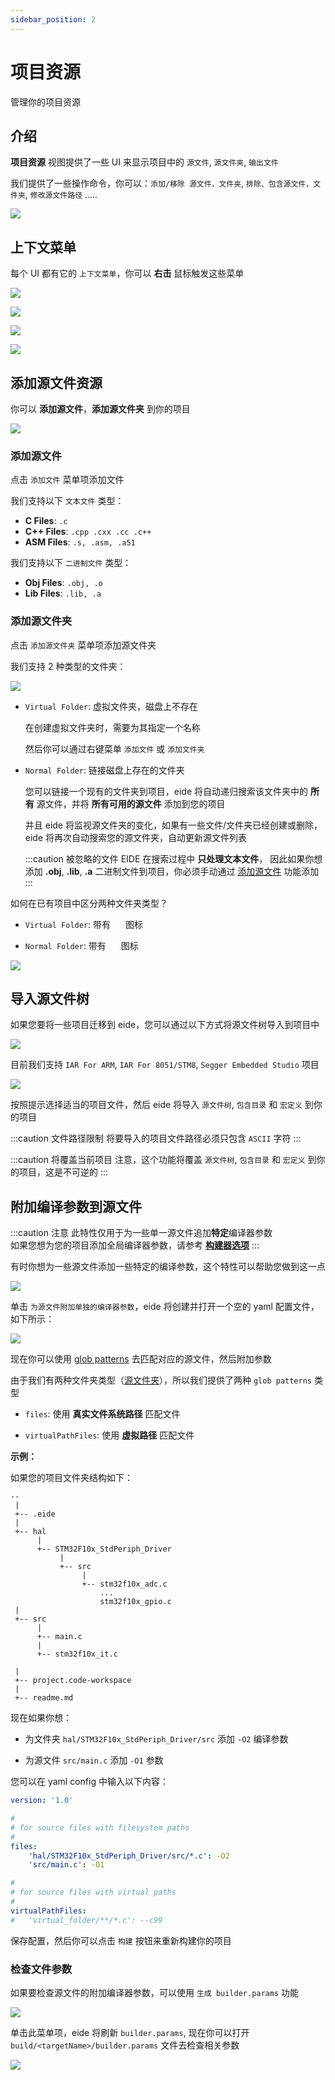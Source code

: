 ```yaml
---
sidebar_position: 2
---
```


# 项目资源

管理你的项目资源

## 介绍

**项目资源** 视图提供了一些 UI 来显示项目中的 `源文件`, `源文件夹`, `输出文件`

我们提供了一些操作命令，你可以：`添加/移除 源文件，文件夹`, `排除、包含源文件，文件夹`, `修改源文件路径` .....

![](/img/proj_res_preview.png)

## 上下文菜单

每个 UI 都有它的 `上下文菜单`，你可以 **右击** 鼠标触发这些菜单

![](/img/ctx_menu_prj.png)

![](/img/ctx_menu_prj_res.png)

![](/img/ctx_menu_prj_folder.png)

![](/img/ctx_menu_prj_file.png)

## 添加源文件资源

你可以 **添加源文件**，**添加源文件夹** 到你的项目

![](/img/prj_res_add_src_file.png)

### 添加源文件

点击 `添加文件` 菜单项添加文件

我们支持以下 `文本文件` 类型：

- **C Files**: `.c`
- **C++ Files**: `.cpp .cxx .cc .c++`
- **ASM Files**: `.s, .asm, .a51`

我们支持以下 `二进制文件` 类型：

- **Obj Files**: `.obj, .o`
- **Lib Files**: `.lib, .a`

### 添加源文件夹

点击 `添加源文件夹` 菜单项添加源文件夹

我们支持 2 种类型的文件夹：

![](/img/prj_res_folder_typ.png)

- `Virtual Folder`: 虚拟文件夹，磁盘上不存在

  在创建虚拟文件夹时，需要为其指定一个名称

  然后你可以通过右键菜单 `添加文件` 或 `添加文件夹`

- `Normal Folder`: 链接磁盘上存在的文件夹

  您可以链接一个现有的文件夹到项目，eide 将自动递归搜索该文件夹中的 **所有** 源文件，并将 **所有可用的源文件** 添加到您的项目

  并且 eide 将监视源文件夹的变化，如果有一些文件/文件夹已经创建或删除，eide 将再次自动搜索您的源文件夹，自动更新源文件列表

  :::caution 被忽略的文件
  EIDE 在搜索过程中 **只处理文本文件**，
  因此如果你想添加 **.obj**, **.lib**, **.a** 二进制文件到项目，你必须手动通过 [添加源文件](#添加源文件) 功能添加
  :::

如何在已有项目中区分两种文件夹类型？

- `Virtual Folder`: 带有 <img width="16px" bor src="/img/icon/folder_virtual.svg"/> 图标

- `Normal Folder`: 带有 <img width="16px" bor src="/img/icon/folder_root.svg"/> 图标

![](/img/prj_res_folder_typ_cmp.png)

## 导入源文件树

如果您要将一些项目迁移到 eide，您可以通过以下方式将源文件树导入到项目中

![](/img/prj_res_imp_src_tree.png)

目前我们支持 `IAR For ARM`, `IAR For 8051/STM8`, `Segger Embedded Studio` 项目

![](/img/prj_res_imp_src_tree_importers.png)

按照提示选择适当的项目文件，然后 eide 将导入 `源文件树`, `包含目录` 和 `宏定义` 到你的项目

:::caution 文件路径限制
将要导入的项目文件路径必须只包含 `ASCII` 字符
:::

:::caution 将覆盖当前项目
注意，这个功能将覆盖 `源文件树`, `包含目录` 和 `宏定义` 到你的项目，这是不可逆的
:::

## 附加编译参数到源文件

:::caution 注意
此特性仅用于为一些单一源文件追加**特定**编译器参数<br/>
如果您想为您的项目添加全局编译器参数，请参考 [**构建器选项**](../modules/builder#高级配置)
:::

有时你想为一些源文件添加一些特定的编译参数，这个特性可以帮助您做到这一点

![](/img/prj_res_add_src_file_args.png)

单击 `为源文件附加单独的编译器参数`，eide 将创建并打开一个空的 yaml 配置文件，如下所示：

![](/img/prj_res_add_src_file_args_preview.png)

现在你可以使用 [glob patterns](https://github.com/micromatch/micromatch#matching-features) 去匹配对应的源文件，然后附加参数

由于我们有两种文件夹类型（[源文件夹](#添加源文件夹)），所以我们提供了两种 `glob patterns` 类型

- `files`: 使用 **真实文件系统路径** 匹配文件

- `virtualPathFiles`: 使用 **虚拟路径** 匹配文件

**示例：**

如果您的项目文件夹结构如下：

```
--
 |
 +-- .eide
 |
 +-- hal
      |
      +-- STM32F10x_StdPeriph_Driver
           |
           +-- src
                |
                +-- stm32f10x_adc.c
                    ...
                    stm32f10x_gpio.c
 |
 +-- src
      |
      +-- main.c
      |
      +-- stm32f10x_it.c

 |
 +-- project.code-workspace
 |
 +-- readme.md
```

现在如果你想：

- 为文件夹 `hal/STM32F10x_StdPeriph_Driver/src` 添加 `-O2` 编译参数

- 为源文件 `src/main.c` 添加 `-O1` 参数

您可以在 yaml config 中输入以下内容：

```yaml
version: '1.0'

#
# for source files with filesystem paths
#
files:
    'hal/STM32F10x_StdPeriph_Driver/src/*.c': -O2
    'src/main.c': -O1

#
# for source files with virtual paths
#
virtualPathFiles:
#   'virtual_folder/**/*.c': --c99
```

保存配置，然后你可以点击 `构建` 按钮来重新构建你的项目

### 检查文件参数

如果要检查源文件的附加编译器参数，可以使用 `生成 builder.params` 功能

![](/img/prj_gen_builder_params.png)

单击此菜单项，eide 将刷新 `builder.params`, 现在你可以打开 `build/<targetName>/builder.params` 文件去检查相关参数

![](/img/prj_builder_params_src_args.png)

